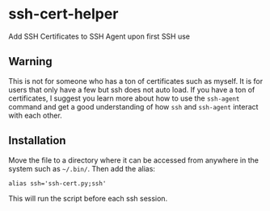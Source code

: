 # ssh-cert-helper
Add SSH Certificates to SSH Agent upon first SSH use



## Warning

This is not for someone who has a ton of certificates such as myself. It is for
users that only have a few but ssh does not auto load. If you have a ton of
certificates, I suggest you learn more about how to use the `ssh-agent `command
and get a good understanding of how `ssh` and `ssh-agent` interact with each
other.

## Installation 

Move the file to a directory where it can be accessed from anywhere in the
system such as `~/.bin/`. Then add the alias:

```
alias ssh='ssh-cert.py;ssh'
```

This will run the script before each ssh session.
